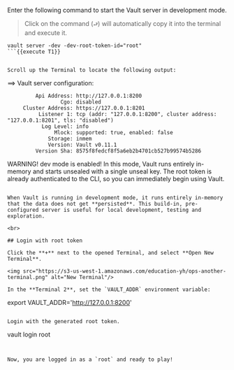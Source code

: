 Enter the following command to start the Vault server in development mode.  

> Click on the command (`⮐`) will automatically copy it into the terminal and execute it.


```
vault server -dev -dev-root-token-id="root"
```{{execute T1}}


Scroll up the Terminal to locate the following output:

```
==> Vault server configuration:

             Api Address: http://127.0.0.1:8200
                     Cgo: disabled
         Cluster Address: https://127.0.0.1:8201
              Listener 1: tcp (addr: "127.0.0.1:8200", cluster address: "127.0.0.1:8201", tls: "disabled")
               Log Level: info
                   Mlock: supported: true, enabled: false
                 Storage: inmem
                 Version: Vault v0.11.1
             Version Sha: 8575f8fedcf8f5a6eb2b4701cb527b99574b5286

WARNING! dev mode is enabled! In this mode, Vault runs entirely in-memory
and starts unsealed with a single unseal key. The root token is already
authenticated to the CLI, so you can immediately begin using Vault.
```

When Vault is running in development mode, it runs entirely in-memory that the data does not get **persisted**. This build-in, pre-configured server is useful for local development, testing and exploration.

<br>

## Login with root token

Click the **+** next to the opened Terminal, and select **Open New Terminal**.

<img src="https://s3-us-west-1.amazonaws.com/education-yh/ops-another-terminal.png" alt="New Terminal"/>

In the **Terminal 2**, set the `VAULT_ADDR` environment variable:

```
export VAULT_ADDR='http://127.0.0.1:8200'
```{{execute T2}}

Login with the generated root token.

```
vault login root
```{{execute T2}}


Now, you are logged in as a `root` and ready to play!
